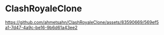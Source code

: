 # ClashRoyaleClone




https://github.com/ahmetsahn/ClashRoyaleClone/assets/83590669/569ef5a1-7d47-4a9c-be16-9b6d61a43ee2




